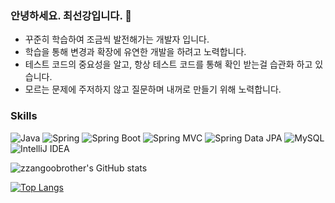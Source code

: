 ### 안녕하세요. 최선강입니다. 👋

- 꾸준히 학습하여 조금씩 발전해가는 개발자 입니다.
- 학습을 통해 변경과 확장에 유연한 개발을 하려고 노력합니다.
- 테스트 코드의 중요성을 알고, 항상 테스트 코드를 통해 확인 받는걸 습관화 하고 있습니다.
- 모르는 문제에 주저하지 않고 질문하며 내꺼로 만들기 위해 노력합니다.

### Skills
![Java](https://img.shields.io/badge/-Java-007396?logo=java&logoColor=white)
![Spring](https://img.shields.io/badge/Spring-6DB33F.svg?&flat&logo=Spring&logoColor=white)
![Spring Boot](https://img.shields.io/badge/-Spring%20Boot-6DB33F?logo=spring%20boot&logoColor=white)
![Spring MVC](https://img.shields.io/badge/-Spring%20MVC-6DB33F)
![Spring Data JPA](https://img.shields.io/badge/-Spring%20Data%20JPA-6DB33F?)
![MySQL](https://img.shields.io/badge/-MySQL-4479A1?logo=mysql&logoColor=white)
![IntelliJ IDEA](https://img.shields.io/badge/-IntelliJ%20IDEA-FF0000?logo=intellij%20idea&logoColor=white)

![zzangoobrother's GitHub stats](https://github-readme-stats.vercel.app/api?username=zzangoobrother)

[![Top Langs](https://github-readme-stats.vercel.app/api/top-langs/?username=zzangoobrother&layout=compact)](https://github.com/zzangoobrother/github-readme-stats)
